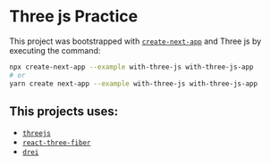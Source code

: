 # Three js Practice
This project was bootstrapped with [`create-next-app`](https://github.com/vercel/next.js/tree/canary/packages/create-next-app) and Three js by executing the command:

```bash
npx create-next-app --example with-three-js with-three-js-app
# or
yarn create next-app --example with-three-js with-three-js-app
```   

## This projects uses:  
- [`threejs`](https://threejs.org/) 
- [`react-three-fiber`](https://github.com/pmndrs/react-three-fiber)
- [`drei`](https://github.com/pmndrs/drei)